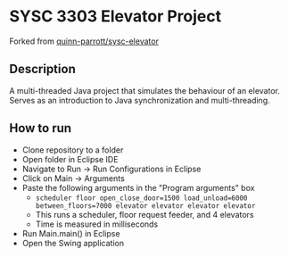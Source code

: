 # SYSC 3303 Elevator Project

Forked from [quinn-parrott/sysc-elevator](https://github.com/quinn-parrott/sysc3303-elevator)

## Description

A multi-threaded Java project that simulates the behaviour of an elevator. Serves as an introduction to Java synchronization and multi-threading.

## How to run

- Clone repository to a folder
- Open folder in Eclipse IDE
- Navigate to Run -> Run Configurations in Eclipse
- Click on Main -> Arguments
- Paste the following arguments in the "Program arguments" box
  -  `scheduler floor open_close_door=1500 load_unload=6000 between_floors=7000 elevator elevator elevator elevator`
  -  This runs a scheduler, floor request feeder, and 4 elevators
  -  Time is measured in milliseconds
-  Run Main.main() in Eclipse
-  Open the Swing application


